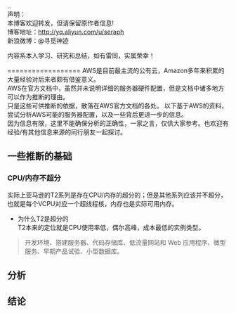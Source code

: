 ..  
声明：   
本博客欢迎转发，但请保留原作者信息!   
博客地址：http://yq.aliyun.com/u/seraph  
新浪微博：@寻觅神迹

内容系本人学习、研究和总结，如有雷同，实属荣幸！   

==================
AWS是目前最主流的公有云，Amazon多年来积累的大量经验对后来者颇有借鉴意义。  
AWS在官方文档中，虽然并未说明详细的服务器硬件配置，但是文档中诸多地方可以作为推断的理由。  
只是这些可供推断的依据，散落在AWS官方文档的各处。
以下基于AWS的资料，尝试分析AWS可能的服务器配置，以及一些背后更进一步的信息。   
因为信息有限，这里不能确保分析的正确性，一家之言，仅供大家参考。也欢迎有经验/有其他信息来源的同行朋友一起探讨。

## 一些推断的基础
### CPU/内存不超分  
实际上亚马逊的T2系列是存在CPU/内存的超分的；但是其他系列应该并不超分，也就是每个VCPU对应一个超线程核，内存也是实际可用内存。   
* 为什么T2是超分的  
T2本来的定位就是CPU使用率低，偶尔高峰，成本最低的实例类型。  

> 开发环境、搭建服务器、代码存储库、低流量网站和 Web 应用程序、微型服务、早期产品试验、小型数据库。

## 分析
## 结论



